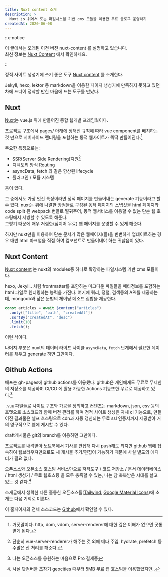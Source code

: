 ```yaml
---
title: Nuxt content 소개
description: >
  Nuxt js 위에서 도는 파일시스템 기반 cms 모듈을 이용한 무료 블로그 운영하기
createdAt: 2020-06-08
---
```


::x-notice

이 글에서는 오래된 이전 버전 nuxt-content 를 설명하고 있습니다.  
최신 정보는 [Nuxt Content](https://content.nuxtjs.org/) 에서 확인하세요.

::

정적 사이트 생성기에 쓰기 좋은 도구 [Nuxt content](https://content.nuxtjs.org/) 를 소개한다.

Jekyll, hexo, lektor 등 markdown을 이용한 페이지 생성기에 만족하지 못하고 있던 차에 드디어 정착할 만한 마음에 드는 도구를 만났다.

## Nuxt

[Nuxt](https://nuxtjs.org)는 vue.js 위에 만들어진 종합 웹개발 프레임웍이다.

프로젝트 구조에서 pages/ 아래에 정해진 규칙에 따라 vue component를 배치하는 것 만으로 서버사이드 렌더링을 포함하는 동적 웹사이트가 뚝딱 만들어진다.[^1]

주요한 특징으로는:

- SSR(Server Side Rendering)지원[^2]
- 디렉토리 방식 Routing
- asyncData, fetch 와 같은 향상된 lifecycle
- 플러그인 / 모듈 시스템

등이 있다.

그 중에서도 가장 멋진 특징이라면 정적 페이지를 만들어내는 generate 기능이라고 할 수 있다. nuxt는 위에 나열한 장점들로 구성된 동적 페이지의 스냅샷을 html 페이지와 code split 된 webpack 번들로 떨궈주어, 동적 웹서비스를 이용할 수 없는 단순 웹 호스팅에서 서빙할 수 있도록 해준다.  
그렇기 때문에 매우 저렴한(심지어 무료) 웹 페이지를 운영할 수 있게 해준다.

하지만 nuxt만을 이용하여 단순 문서가 많은 웹페이지(들)을 빈번하게 업데이트하는 경우 매번 html 마크업을 직접 하여 컴포넌트로 만들어내야 하는 귀찮음이 있다.

## Nuxt Content

[Nuxt content](https://content.nuxtjs.org/) 는 nuxt의 modules중 하나로 확장하는 파일시스템 기반 cms 모듈이다.

hexo, Jekyll.. 처럼 frontmatter를 포함하는 마크다운 파일들을 메타정보를 포함하는 html 파일로 렌더링하는 능력을 가진다. 여기에 쿼리, 정렬, 검색등의 API를 제공하는데,
mongodb와 닮은 문법의 체이닝 메소드 집합을 제공한다.

```js
const articles = await $content("articles")
  .only(["title", "path", "createdAt"])
  .sortBy("createdAt", "desc")
  .limit(10)
  .fetch();
```

이런 식이다.

나머지 부분은 nuxt의 데이터 라이프 사이클 `asyncData`, `fetch` 단계에서 필요한 데이터를 채우고 generate 하면 그만이다.

## Github Actions

배포는 gh-pages에 github actions를 이용했다. github은 개인에게도 무료로 무제한의 저장소를 제공하며 CI/CD 에 활용 가능한 Actions 기능또한 무료로 제공하고 있다.[^3]

`.vue` 파일들로 사이트 구조와 가공을 정의하고 컨텐츠는 markdown, json, csv 등의 포멧으로 소스코드와 함께 버전 관리를 하며 정적 사이트 생성은 자체 ci 기능으로, 만들어진 결과물은 셀프 호스팅으로 cdn과 자동 갱신되는 무료 ssl 인증서까지 제공받아 거의 영구적으로 웹에 게시할 수 있다.

draft게시물은 git의 branch를 이용하면 그만이다.

프로젝트를 내려받아 노트북에서 기사를 편집해 다시 push해도 되지만 github 웹에 접속하여 웹브라우져만으로도 새 게시물 추가/편집이 가능하기 때문에 사실 별도의 에디터가 필요 없다.

오픈소스와 오픈소스 호스팅 서비스만으로 저작도구 / 코드 저장소 / 문서 데이터베이스 / html 생성기 / 무료 웹호스팅 을 모두 충족할 수 있는, 나는 참 축복받은 시대를 살고 있는 것 같다.[^4]

소개글에서 생략한 다른 훌륭한 오픈소스들([Tailwind](https://tailwindcss.com/), [Google Material Icons](http://google.github.io/material-design-icons/#icon-font-for-the-web))에 소개는 다음 기회로 미룬다.

이 홈페이지의 전체 소스코드는 [Github](https://github.com/comfuture/changkyun.kim)에서 확인할 수 있다.

[^1]: 거짓말이다. http, dom, vdom, server-renderer에 대한 깊은 이해가 없으면 곳통받게 된다.
[^2]: 단순히 vue-server-renderer가 해주는 것 외에 메타 주입, hydrate, prefetch 등 수많은 잔 처리를 해준다.
[^3]: 나는 오픈소스를 응원하는 마음으로 Pro 결제중
[^4]: 사실 닷컴버블 초창기 geocities 때부터 5MB 무료 웹 호스팅을 이용했었지만..
